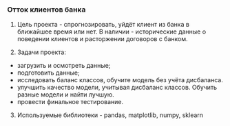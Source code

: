 ### Отток клиентов банка

1. Цель проекта - спрогнозировать, уйдёт клиент из банка в ближайшее время или нет.
В наличии - исторические данные о поведении клиентов и расторжении договоров с банком. 

2. Задачи проекта:
- загрузить и осмотреть данные;
- подготовить данные;
- исследовать баланс классов, обучите модель без учёта дисбаланса.
- улучшить качество модели, учитывая дисбаланс классов. Обучить разные модели и найти лучшую.
- провести финальное тестирование.

3. Используемые библиотеки - pandas, matplotlib, numpy, sklearn
